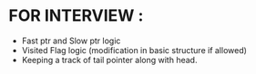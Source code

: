 # FOR INTERVIEW :
* Fast ptr and Slow ptr logic
* Visited Flag logic (modification in basic structure if allowed)
* Keeping a track of tail pointer along with head.
